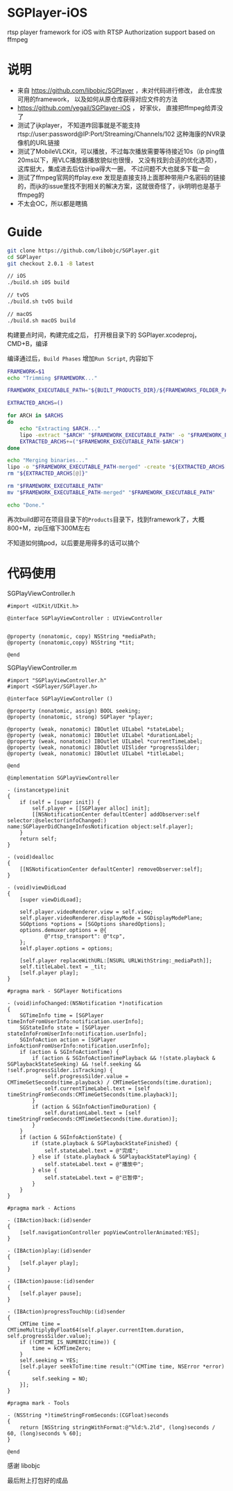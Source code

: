 # SGPlayer-iOS
rtsp player framework for iOS with RTSP Authorization support based on ffmpeg

# 说明

- 来自 https://github.com/libobjc/SGPlayer ，未对代码进行修改， 此仓库放可用的framework， 以及如何从原仓库获得对应文件的方法 
- https://github.com/yegail/SGPlayer-iOS ， 好家伙， 直接把ffmpeg给弄没了
- 测试了ijkplayer， 不知道咋回事就是不能支持 rtsp://user:password@IP:Port/Streaming/Channels/102 这种海康的NVR录像机的URL链接
- 测试了MobileVLCKit，可以播放，不过每次播放需要等待接近10s（ip ping值20ms以下，用VLC播放器播放貌似也很慢， 又没有找到合适的优化选项），这库挺大，集成进去后估计ipa得大一圈， 不过问题不大也就多下载一会
- 测试了ffmpeg官网的ffplay.exe 发现是直接支持上面那种带用户名密码的链接的，而ijk的issue里找不到相关的解决方案，这就很奇怪了，ijk明明也是基于ffmpeg的
- 不太会OC，所以都是瞎搞


# Guide 

```bash
git clone https://github.com/libobjc/SGPlayer.git
cd SGPlayer
git checkout 2.0.1 -B latest

// iOS
./build.sh iOS build

// tvOS
./build.sh tvOS build

// macOS
./build.sh macOS build
```

构建要点时间，构建完成之后， 打开根目录下的 SGPlayer.xcodeproj， CMD+B，编译

编译通过后，`Build Phases` 增加`Run Script`, 内容如下

```sh
FRAMEWORK=$1
echo "Trimming $FRAMEWORK..."

FRAMEWORK_EXECUTABLE_PATH="${BUILT_PRODUCTS_DIR}/${FRAMEWORKS_FOLDER_PATH}/$FRAMEWORK.framework/$FRAMEWORK"

EXTRACTED_ARCHS=()

for ARCH in $ARCHS
do
    echo "Extracting $ARCH..."
    lipo -extract "$ARCH" "$FRAMEWORK_EXECUTABLE_PATH" -o "$FRAMEWORK_EXECUTABLE_PATH-$ARCH"
    EXTRACTED_ARCHS+=("$FRAMEWORK_EXECUTABLE_PATH-$ARCH")
done

echo "Merging binaries..."
lipo -o "$FRAMEWORK_EXECUTABLE_PATH-merged" -create "${EXTRACTED_ARCHS[@]}"
rm "${EXTRACTED_ARCHS[@]}"

rm "$FRAMEWORK_EXECUTABLE_PATH"
mv "$FRAMEWORK_EXECUTABLE_PATH-merged" "$FRAMEWORK_EXECUTABLE_PATH"

echo "Done."
```
再次build即可在项目目录下的`Products`目录下，找到framework了，大概800+M，zip压缩下300M左右

不知道如何搞pod，以后要是用得多的话可以搞个

# 代码使用

SGPlayViewController.h
```obj-c
#import <UIKit/UIKit.h>

@interface SGPlayViewController : UIViewController


@property (nonatomic, copy) NSString *mediaPath;
@property (nonatomic,copy) NSString *tit;

@end
```

SGPlayViewController.m
```obj-c
#import "SGPlayViewController.h"
#import <SGPlayer/SGPlayer.h>

@interface SGPlayViewController ()

@property (nonatomic, assign) BOOL seeking;
@property (nonatomic, strong) SGPlayer *player;

@property (weak, nonatomic) IBOutlet UILabel *stateLabel;
@property (weak, nonatomic) IBOutlet UILabel *durationLabel;
@property (weak, nonatomic) IBOutlet UILabel *currentTimeLabel;
@property (weak, nonatomic) IBOutlet UISlider *progressSilder;
@property (weak, nonatomic) IBOutlet UILabel *titleLabel;

@end

@implementation SGPlayViewController

- (instancetype)init
{
    if (self = [super init]) {
        self.player = [[SGPlayer alloc] init];
        [[NSNotificationCenter defaultCenter] addObserver:self selector:@selector(infoChanged:) name:SGPlayerDidChangeInfosNotification object:self.player];
    }
    return self;
}

- (void)dealloc
{
    [[NSNotificationCenter defaultCenter] removeObserver:self];
}

- (void)viewDidLoad
{
    [super viewDidLoad];
    
    self.player.videoRenderer.view = self.view;
    self.player.videoRenderer.displayMode = SGDisplayModePlane;
    SGOptions *options = [SGOptions sharedOptions];
    options.demuxer.options = @{
            @"rtsp_transport": @"tcp",
    };
    self.player.options = options;
    
    [self.player replaceWithURL:[NSURL URLWithString:_mediaPath]];
    self.titleLabel.text = _tit;
    [self.player play];
}

#pragma mark - SGPlayer Notifications

- (void)infoChanged:(NSNotification *)notification
{
    SGTimeInfo time = [SGPlayer timeInfoFromUserInfo:notification.userInfo];
    SGStateInfo state = [SGPlayer stateInfoFromUserInfo:notification.userInfo];
    SGInfoAction action = [SGPlayer infoActionFromUserInfo:notification.userInfo];
    if (action & SGInfoActionTime) {
        if (action & SGInfoActionTimePlayback && !(state.playback & SGPlaybackStateSeeking) && !self.seeking && !self.progressSilder.isTracking) {
            self.progressSilder.value = CMTimeGetSeconds(time.playback) / CMTimeGetSeconds(time.duration);
            self.currentTimeLabel.text = [self timeStringFromSeconds:CMTimeGetSeconds(time.playback)];
        }
        if (action & SGInfoActionTimeDuration) {
            self.durationLabel.text = [self timeStringFromSeconds:CMTimeGetSeconds(time.duration)];
        }
    }
    if (action & SGInfoActionState) {
        if (state.playback & SGPlaybackStateFinished) {
            self.stateLabel.text = @"完成";
        } else if (state.playback & SGPlaybackStatePlaying) {
            self.stateLabel.text = @"播放中";
        } else {
            self.stateLabel.text = @"已暂停";
        }
    }
}

#pragma mark - Actions

- (IBAction)back:(id)sender
{
    [self.navigationController popViewControllerAnimated:YES];
}

- (IBAction)play:(id)sender
{
    [self.player play];
}

- (IBAction)pause:(id)sender
{
    [self.player pause];
}

- (IBAction)progressTouchUp:(id)sender
{
    CMTime time = CMTimeMultiplyByFloat64(self.player.currentItem.duration, self.progressSilder.value);
    if (!CMTIME_IS_NUMERIC(time)) {
        time = kCMTimeZero;
    }
    self.seeking = YES;
    [self.player seekToTime:time result:^(CMTime time, NSError *error) {
        self.seeking = NO;
    }];
}

#pragma mark - Tools

- (NSString *)timeStringFromSeconds:(CGFloat)seconds
{
    return [NSString stringWithFormat:@"%ld:%.2ld", (long)seconds / 60, (long)seconds % 60];
}

@end
```

感谢 libobjc

最后附上打包好的成品




